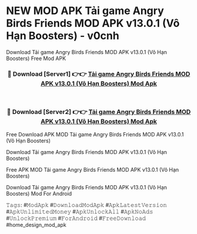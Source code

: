 # NEW MOD APK Tải game Angry Birds Friends MOD APK v13.0.1 (Vô Hạn Boosters) - v0cnh
Download Tải game Angry Birds Friends MOD APK v13.0.1 (Vô Hạn Boosters) Free Mod APK

<div align="center">
<h3>🔴 Download [Server1] 👉👉 <a href="https://apk-comot.site?title=Tải_game_Angry_Birds_Friends_MOD_APK_v13.0.1_(Vô_Hạn_Boosters)">Tải game Angry Birds Friends MOD APK v13.0.1 (Vô Hạn Boosters) Mod Apk</a></h3><br>

<h3>🔴 Download [Server2] 👉👉 <a href="https://apk-comot.site?title=Tải_game_Angry_Birds_Friends_MOD_APK_v13.0.1_(Vô_Hạn_Boosters)">Tải game Angry Birds Friends MOD APK v13.0.1 (Vô Hạn Boosters) Mod Apk</a></h3>
</div>


Free Download APK MOD Tải game Angry Birds Friends MOD APK v13.0.1 (Vô Hạn Boosters)

Download Tải game Angry Birds Friends MOD APK v13.0.1 (Vô Hạn Boosters) 

Free APK MOD Tải game Angry Birds Friends MOD APK v13.0.1 (Vô Hạn Boosters) 

Download Tải game Angry Birds Friends MOD APK v13.0.1 (Vô Hạn Boosters) Mod For Android

𝚃𝚊𝚐𝚜: #𝙼𝚘𝚍𝙰𝚙𝚔 #𝙳𝚘𝚠𝚗𝚕𝚘𝚊𝚍𝙼𝚘𝚍𝙰𝚙𝚔 #𝙰𝚙𝚔𝙻𝚊𝚝𝚎𝚜𝚝𝚅𝚎𝚛𝚜𝚒𝚘𝚗 #𝙰𝚙𝚔𝚄𝚗𝚕𝚒𝚖𝚒𝚝𝚎𝚍𝙼𝚘𝚗𝚎𝚢 #𝙰𝚙𝚔𝚄𝚗𝚕𝚘𝚌𝚔𝙰𝚕𝚕 #𝙰𝚙𝚔𝙽𝚘𝙰𝚍𝚜 #𝚄𝚗𝚕𝚘𝚌𝚔𝙿𝚛𝚎𝚖𝚒𝚞𝚖 #𝙵𝚘𝚛𝙰𝚗𝚍𝚛𝚘𝚒𝚍 #𝙵𝚛𝚎𝚎𝙳𝚘𝚠𝚗𝚕𝚘𝚊𝚍 #home_design_mod_apk